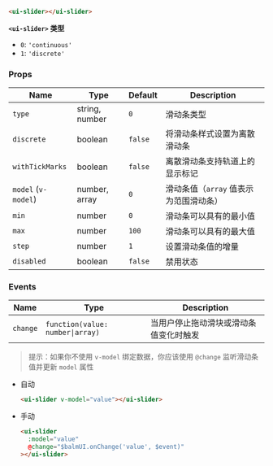 ```html
<ui-slider></ui-slider>
```

**`<ui-slider>` 类型**

- `0`: `'continuous'`
- `1`: `'discrete'`

### Props

| Name                | Type           | Default | Description                            |
| ------------------- | -------------- | ------- | -------------------------------------- |
| `type`              | string, number | `0`     | 滑动条类型                             |
| `discrete`          | boolean        | `false` | 将滑动条样式设置为离散滑动条           |
| `withTickMarks`     | boolean        | `false` | 离散滑动条支持轨道上的显示标记         |
| `model` (`v-model`) | number, array  | `0`     | 滑动条值（`array` 值表示为范围滑动条） |
| `min`               | number         | `0`     | 滑动条可以具有的最小值                 |
| `max`               | number         | `100`   | 滑动条可以具有的最大值                 |
| `step`              | number         | `1`     | 设置滑动条值的增量                     |
| `disabled`          | boolean        | `false` | 禁用状态                               |

### Events

| Name     | Type                             | Description                            |
| -------- | -------------------------------- | -------------------------------------- |
| `change` | `function(value: number\|array)` | 当用户停止拖动滑块或滑动条值变化时触发 |

> 提示：如果你不使用 `v-model` 绑定数据，你应该使用 `@change` 监听滑动条值并更新 `model` 属性

- 自动

  ```html
  <ui-slider v-model="value"></ui-slider>
  ```

- 手动

  ```html
  <ui-slider
    :model="value"
    @change="$balmUI.onChange('value', $event)"
  ></ui-slider>
  ```
